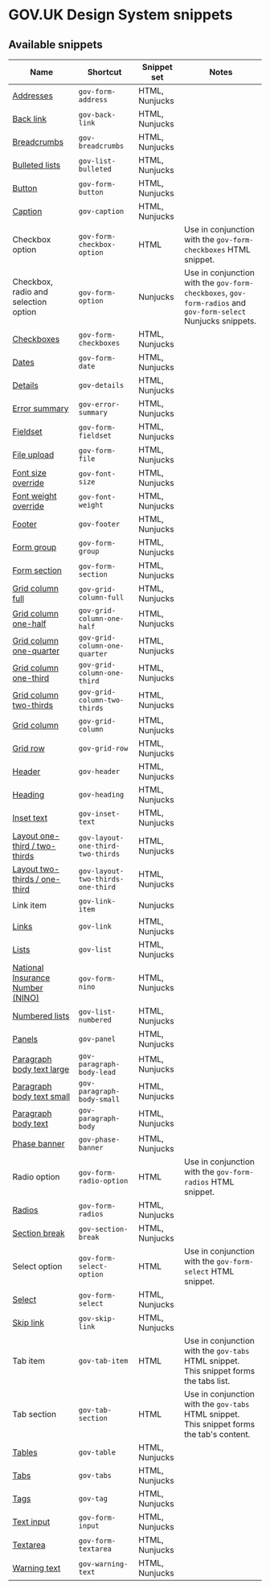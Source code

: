 # GOV.UK Design System snippets

## Available snippets

|Name|Shortcut|Snippet set|Notes|
|-------------------------|-------------------------|---|---|
|[Addresses](https://design-system.service.gov.uk/patterns/addresses/)|`gov-form-address`|HTML, Nunjucks||
|[Back link](https://design-system.service.gov.uk/components/back-link/)|`gov-back-link`|HTML, Nunjucks||
|[Breadcrumbs](https://design-system.service.gov.uk/components/breadcrumbs/)|`gov-breadcrumbs`|HTML, Nunjucks||
|[Bulleted lists](https://design-system.service.gov.uk/styles/typography/#bulleted-lists)|`gov-list-bulleted`|HTML, Nunjucks||
|[Button](https://design-system.service.gov.uk/components/button/)|`gov-form-button`|HTML, Nunjucks||
|[Caption](https://design-system.service.gov.uk/styles/typography/#headings-with-captions)|`gov-caption`|HTML, Nunjucks||
|Checkbox option|`gov-form-checkbox-option`|HTML|Use in conjunction with the `gov-form-checkboxes` HTML snippet.|
|Checkbox, radio and selection option|`gov-form-option`|Nunjucks|Use in conjunction with the `gov-form-checkboxes`, `gov-form-radios` and `gov-form-select` Nunjucks snippets.|
|[Checkboxes](https://design-system.service.gov.uk/components/checkboxes/)|`gov-form-checkboxes`|HTML, Nunjucks||
|[Dates](https://design-system.service.gov.uk/components/date-input/)|`gov-form-date`|HTML, Nunjucks||
|[Details](https://design-system.service.gov.uk/components/details/)|`gov-details`|HTML, Nunjucks||
|[Error summary](https://design-system.service.gov.uk/components/error-summary/)|`gov-error-summary`|HTML, Nunjucks||
|[Fieldset](https://design-system.service.gov.uk/components/fieldset/)|`gov-form-fieldset`|HTML, Nunjucks||
|[File upload](https://design-system.service.gov.uk/components/file-upload/)|`gov-form-file`|HTML, Nunjucks||
|[Font size override](https://design-system.service.gov.uk/styles/typography/#font-size)|`gov-font-size`|HTML, Nunjucks||
|[Font weight override](https://design-system.service.gov.uk/styles/typography/#font-weight)|`gov-font-weight`|HTML, Nunjucks||
|[Footer](https://design-system.service.gov.uk/components/footer/)|`gov-footer`|HTML, Nunjucks||
|[Form group](https://design-system.service.gov.uk/)|`gov-form-group`|HTML, Nunjucks||
|[Form section](https://design-system.service.gov.uk/)|`gov-form-section`|HTML, Nunjucks||
|[Grid column full](https://design-system.service.gov.uk/styles/layout/#full-width)|`gov-grid-column-full`|HTML, Nunjucks||
|[Grid column one-half](https://design-system.service.gov.uk/styles/layout/#one-half)|`gov-grid-column-one-half`|HTML, Nunjucks||
|[Grid column one-quarter](https://design-system.service.gov.uk/styles/layout/#one-quarter)|`gov-grid-column-one-quarter`|HTML, Nunjucks||
|[Grid column one-third](https://design-system.service.gov.uk/styles/layout/#one-third)|`gov-grid-column-one-third`|HTML, Nunjucks||
|[Grid column two-thirds](https://design-system.service.gov.uk/styles/layout/#two-thirds)|`gov-grid-column-two-thirds`|HTML, Nunjucks||
|[Grid column](https://design-system.service.gov.uk/styles/layout/)|`gov-grid-column`|HTML, Nunjucks||
|[Grid row](https://design-system.service.gov.uk/styles/layout/)|`gov-grid-row`|HTML, Nunjucks||
|[Header](https://design-system.service.gov.uk/components/header/)|`gov-header`|HTML, Nunjucks||
|[Heading](https://design-system.service.gov.uk/styles/typography/#headings)|`gov-heading`|HTML, Nunjucks||
|[Inset text](https://design-system.service.gov.uk/components/inset-text/)|`gov-inset-text`|HTML, Nunjucks||
|[Layout one-third / two-thirds](https://design-system.service.gov.uk/styles/layout/#two-thirds-one-third)|`gov-layout-one-third-two-thirds`|HTML, Nunjucks||
|[Layout two-thirds / one-third](https://design-system.service.gov.uk/styles/layout/#two-thirds-one-third)|`gov-layout-two-thirds-one-third`|HTML, Nunjucks||
|Link item|`gov-link-item`|Nunjucks||
|[Links](https://design-system.service.gov.uk/styles/typography/#links)|`gov-link`|HTML, Nunjucks||
|[Lists](https://design-system.service.gov.uk/styles/typography/#lists)|`gov-list`|HTML, Nunjucks||
|[National Insurance Number (NINO)](https://design-system.service.gov.uk/patterns/national-insurance-numbers/)|`gov-form-nino`|HTML, Nunjucks||
|[Numbered lists](https://design-system.service.gov.uk/styles/typography/#numbered-lists)|`gov-list-numbered`|HTML, Nunjucks||
|[Panels](https://design-system.service.gov.uk/components/panel/)|`gov-panel`|HTML, Nunjucks||
|[Paragraph body text large](https://design-system.service.gov.uk/styles/typography/#lead-paragraph)|`gov-paragraph-body-lead`|HTML, Nunjucks||
|[Paragraph body text small](https://design-system.service.gov.uk/styles/typography/#body-small)|`gov-paragraph-body-small`|HTML, Nunjucks||
|[Paragraph body text](https://design-system.service.gov.uk/styles/typography/#body)|`gov-paragraph-body`|HTML, Nunjucks||
|[Phase banner](https://design-system.service.gov.uk/components/phase-banner/)|`gov-phase-banner`|HTML, Nunjucks||
|Radio option|`gov-form-radio-option`|HTML|Use in conjunction with the `gov-form-radios` HTML snippet.|
|[Radios](https://design-system.service.gov.uk/components/radios/)|`gov-form-radios`|HTML, Nunjucks||
|[Section break](https://design-system.service.gov.uk/styles/typography/#section-break)|`gov-section-break`|HTML, Nunjucks||
|Select option|`gov-form-select-option`|HTML|Use in conjunction with the `gov-form-select` HTML snippet.|
|[Select](https://design-system.service.gov.uk/components/select/)|`gov-form-select`|HTML, Nunjucks||
|[Skip link](https://design-system.service.gov.uk/components/skip-link/)|`gov-skip-link`|HTML, Nunjucks||
|Tab item|`gov-tab-item`|HTML|Use in conjunction with the `gov-tabs` HTML snippet. This snippet forms the tabs list.|
|Tab section|`gov-tab-section`|HTML|Use in conjunction with the `gov-tabs` HTML snippet. This snippet forms the tab's content.|
|[Tables](https://design-system.service.gov.uk/components/table/)|`gov-table`|HTML, Nunjucks||
|[Tabs](https://design-system.service.gov.uk/components/tabs/)|`gov-tabs`|HTML, Nunjucks||
|[Tags](https://design-system.service.gov.uk/components/tag/)|`gov-tag`|HTML, Nunjucks||
|[Text input](https://design-system.service.gov.uk/components/text-input/)|`gov-form-input`|HTML, Nunjucks||
|[Textarea](https://design-system.service.gov.uk/components/textarea/)|`gov-form-textarea`|HTML, Nunjucks||
|[Warning text](https://design-system.service.gov.uk/components/warning-text/)|`gov-warning-text`|HTML, Nunjucks||